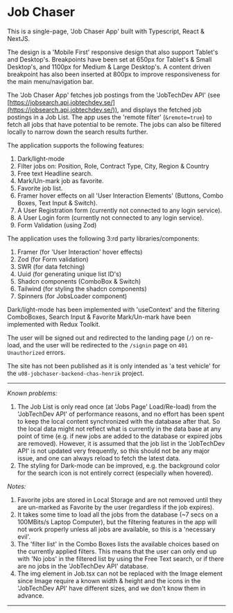 # Job Chaser

This is a single-page, 'Job Chaser App' built with Typescript, React & NextJS.

The design is a 'Mobile First' responsive design that also support Tablet's and Desktop's. Breakpoints have been set at 650px for Tablet's & Small Desktop's, and 1100px for Medium & Large Desktop's.
A content driven breakpoint has also been inserted at 800px to improve responsiveness for the main menu/navigation bar.

The 'Job Chaser App' fetches job postings from the 'JobTechDev API' (see [https://jobsearch.api.jobtechdev.se/](https://jobsearch.api.jobtechdev.se/)), and displays the fetched job postings in a Job List. The app uses the 'remote filter' (`&remote=true`) to fetch all jobs that have potential to be remote. The jobs can also be filtered locally to narrow down the search results further.
  
  
The application supports the following features:
1. Dark/light-mode
2. Filter jobs on: Position, Role, Contract Type, City, Region & Country
3. Free text Headline search.
4. Mark/Un-mark job as favorite.
5. Favorite job list.
6. Framer hover effects on all 'User Interaction Elements' (Buttons, Combo Boxes, Text Input & Switch).
7. A User Registration form (currently not connected to any login service).
8. A User Login form (currently not connected to any login service).
9. Form Validation (using Zod)
  

The application uses the following 3:rd party libraries/components:
1. Framer (for 'User Interaction' hover effects)
2. Zod (for Form validation)
3. SWR (for data fetching)
4. Uuid (for generating unique list ID's)
5. Shadcn components (ComboBox & Switch)
6. Tailwind (for styling the shadcn components)
7. Spinners (for JobsLoader component)
  
  
Dark/light-mode has been implemented with 'useContext' and the filtering ComboBoxes, Search Input & Favorite Mark/Un-mark have been implemented with Redux Toolkit.

The user will be signed out and redirected to the landing page (`/`) on re-load, and the user will be redirected to the `/signin` page on `401 Unauthorized` errors.

The site has not been published as it is only intended as 'a test vehicle' for the `u08-jobchaser-backend-chas-henrik` project.

***
*Known problems:*
  
1. The Job List is only read once (at 'Jobs Page' Load/Re-load) from the 'JobTechDev API' of performance reasons, and no effort has been spent to keep the local content synchronized with the database after that. So the local data might not reflect what is currently in the data base at any point of time (e.g. if new jobs are added to the database or expired jobs are removed). However, it is assumed that the job list in the 'JobTechDev API' is not updated very frequently, so this should not be any major issue, and one can always reload to fetch the latest data.
2. The styling for Dark-mode can be improved, e.g. the background color for the search icon is not entirely correct (especially when hovered).

*Notes:*
  
1. Favorite jobs are stored in Local Storage and are not removed until they are un-marked as Favorite by the user (regardless if the job expires).
2. It takes some time to load all the jobs from the database (~7 secs on a 100MBits/s Laptop Computer), but the filtering features in the app will not work properly unless all jobs are available, so this is a 'necessary evil'.
3. The 'filter list' in the Combo Boxes lists the available choices based on the currently applied filters. This means that the user can only end up with 'No jobs' in the filtered list by using the Free Text search, or if there are no jobs in the 'JobTechDev API' database.
4. The img element in Job.tsx can not be replaced with the Image element since Image require a known width & height and the icons in the 'JobTechDev API' have different sizes, and we don't know them in advance.

***
